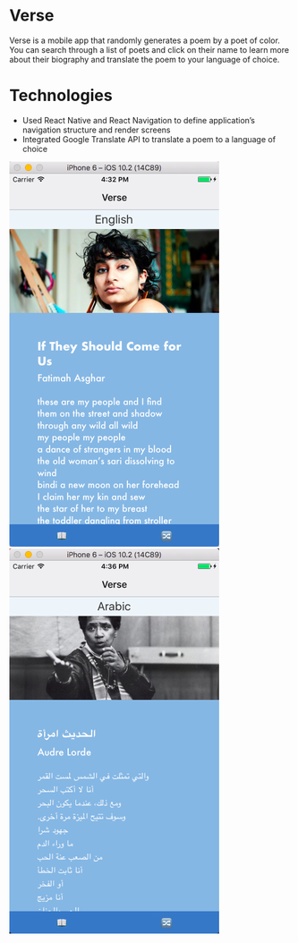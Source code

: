 # Verse

Verse is a mobile app that randomly generates a poem by a poet of color. You can search through a list of poets and click on their name to learn more about their biography and translate the poem to your language of choice.

# Technologies
- Used React Native and React Navigation to define application’s navigation structure and render screens
- Integrated Google Translate API to translate a poem to a language of choice

![Home screen](/Verse-home.png)
![Translated screen](/Verse-translated.png)
